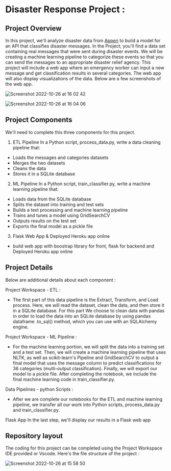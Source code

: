 # Disaster Response Project :

## Project Overview
In this project, we'll analyze disaster data from <a href="https://appen.com/">Appen</a> to build a model for an API that classifies disaster messages. In the Project, you'll find a data set containing real messages that were sent during disaster events. We will be creating a machine learning pipeline to categorize these events so that you can send the messages to an appropriate disaster relief agency. This project will include a web app where an emergency worker can input a new message and get classification results in several categories. The web app will also display visualizations of the data. Below are a few screenshots of the web app.

![Screenshot 2022-10-26 at 16 02 42](https://user-images.githubusercontent.com/74813723/198048609-3a3f1e1c-ac67-44a4-ac25-7c774d6f2721.png)

![Screenshot 2022-10-26 at 16 04 06](https://user-images.githubusercontent.com/74813723/198048640-14c135c7-c68b-48a1-8403-a9e88c5b54d4.png)


## Project Components
We'll need to complete this three components for this project.

1. ETL Pipeline
In a Python script, process_data.py, write a data cleaning pipeline that:

- Loads the messages and categories datasets
- Merges the two datasets
- Cleans the data
- Stores it in a SQLite database

2. ML Pipeline
In a Python script, train_classifier.py, write a machine learning pipeline that:

- Loads data from the SQLite database
- Splits the dataset into training and test sets
- Builds a text processing and machine learning pipeline
- Trains and tunes a model using GridSearchCV
- Outputs results on the test set
- Exports the final model as a pickle file

3. Flask Web App & Deployed Heroku app online
- build web app with boostrap library for front, flask for backend and Deployed Heroku app online

## Project Details
Below are additional details about each component :

Project Workspace - ETL :
- The first part of this data pipeline is the Extract, Transform, and Load process. Here, we will read the dataset, clean the data, and then store it in a SQLite database. For this part We choose to clean data with pandas in order to load the data into an SQLite database by using pandas dataframe .to_sql() method, which you can use with an SQLAlchemy engine.

Project Workspace - ML Pipeline :
- For the machine learning portion, we will split the data into a training set and a test set. Then, we will create a machine learning pipeline that uses NLTK, as well as scikit-learn's Pipeline and GridSearchCV to output a final model that uses the message column to predict classifications for 36 categories (multi-output classification). Finally, we will export our model to a pickle file. After completing the notebook, we include the final machine learning code in train_classifier.py.

Data Pipelines - python Scripts :
- After we are complete our notebooks for the ETL and machine learning pipeline, we transfer all our work into Python scripts, process_data.py and train_classifier.py.

Flask App
In the last step, we'll display our results in a Flask web app

## Repository layout
The coding for this project can be completed using the Project Workspace IDE provided or Vscode. Here's the file structure of the project :

![Screenshot 2022-10-26 at 15 58 50](https://user-images.githubusercontent.com/74813723/198050332-a25d5f43-1209-4df3-b7bc-150e1bcb8426.png)
